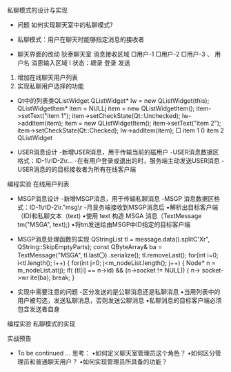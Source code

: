 私聊模式的设计与实现


- 问题
如何实现聊天室中的私聊模式?


- 私聊模式：用户在聊天时能够指定消息的接收者


-  聊天界面的改动
狄泰聊天室
消息接收区域
□用户-1
□用户-2
□用户-3 、
用户名
消悤输入区域 I
状态：總录 登录 发送
1. 增加在线聊天用户列表
2. 实现私聊用户选择的功能


-  Qt中的列表类QListWidget
QListWidget* lw = new QListWidget(this);
QListWidgetltem* item = NULLj
item = new QListWidgetItem();
item->setText("item 1");
item->setCheckState(Qt::Unchecked);
lw->addltem(item);
item = new QListWidgetItem();
item->setText("item 2");
item->setCheckState(Qt::Checked);
lw->addltem(item);
□ item 1
0 item 2
QListWidget


-  USER消息设计
-新增USER消息，用于传输当前的磁用户
-USER消息数据区格式：ID-1\rlD-2\r…
-在有用户登录或退出的时，服务端主动发送USER消息
-USER消息的的目标接收者为所有在线客户端


编程实验 在线用户列表


-  MSGP消息设计
-新增MSGP消息，用于传输私聊消息
-MSGP 消息数据区格式：ID-1\rlD-2\r."msg\r
-月艮务端接收到MSGP消息后
•解析出目标客户端（ID)和私聊文本（text)
•使用 text 构造 MSGA 消息（TextMessage tm("MSGA", text);)
•将tm发送给由MSGP中ID指定的目标客户端


-  MSGP消息处理函数的实现
QStringList tl = message.data().splitC'Xr", QString::SkipEmptyParts);
const QByteArray& ba = TextMessage("MSGA", tl.last〇) .serialize();
tl.removeLast();
for(int i=0; i<tl.length(); i++)
{
for(int j=0; j<m_nodeList.length(); j++)
{
Node* n = m_nodeList.at(j);
if( (tl[i] == n->id) && (n->socket != NULL))
{
n-> socket->wr ite(ba);
break;
}


- 实现中需要注意的问题
-区分发送的是公聊消息还是私聊消息
•当用列表中的用户被勾选，发送私聊消息，否则发送公聊消息
•私聊消息的目标客户端必须包含发送者自身


编程实验 私聊模式的实现


实战预告
-  To be continued ...
思考：
•如何定义聊天室管理员这个角色？
•如何区分管理员和普通聊天用户？
•如何实现管理员所具备的功能？